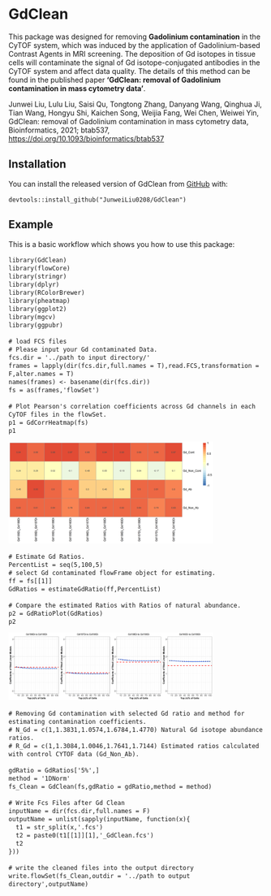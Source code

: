 
<!-- README.md is generated from README.Rmd. Please edit that file -->

# GdClean

<!-- badges: start -->
<!-- badges: end -->

This package was designed for removing **Gadolinium contamination** in
the CyTOF system, which was induced by the application of
Gadolinium-based Contrast Agents in MRI screening. The deposition of Gd
isotopes in tissue cells will contaminate the signal of Gd
isotope-conjugated antibodies in the CyTOF system and affect data
quality. The details of this method can be found in the published paper
**‘GdClean: removal of Gadolinium contamination in mass cytometry
data’**.

Junwei Liu, Lulu Liu, Saisi Qu, Tongtong Zhang, Danyang Wang, Qinghua
Ji, Tian Wang, Hongyu Shi, Kaichen Song, Weijia Fang, Wei Chen, Weiwei
Yin, GdClean: removal of Gadolinium contamination in mass cytometry
data, Bioinformatics, 2021; btab537,
<a href="https://doi.org/10.1093/bioinformatics/btab537" class="uri">https://doi.org/10.1093/bioinformatics/btab537</a>

## Installation

You can install the released version of GdClean from
[GitHub](https://github.com/) with:

    devtools::install_github("JunweiLiu0208/GdClean")

## Example

This is a basic workflow which shows you how to use this package:

    library(GdClean)
    library(flowCore)
    library(stringr)
    library(dplyr)
    library(RColorBrewer)
    library(pheatmap)
    library(ggplot2)
    library(mgcv)
    library(ggpubr)

    # load FCS files
    # Please input your Gd contaminated Data.
    fcs.dir = '../path to input directory/'
    frames = lapply(dir(fcs.dir,full.names = T),read.FCS,transformation = F,alter.names = T)
    names(frames) <- basename(dir(fcs.dir))
    fs = as(frames,'flowSet')

    # Plot Pearson's correlation coefficients across Gd channels in each CyTOF files in the flowSet.
    p1 = GdCorrHeatmap(fs)
    p1

<img src='man/figures/Gd_Ratio_Heatmap_plot.png' width=80%/>


    # Estimate Gd Ratios.
    PercentList = seq(5,100,5)
    # select Gd contaminated flowFrame object for estimating.
    ff = fs[[1]] 
    GdRatios = estimateGdRatio(ff,PercentList)

    # Compare the estimated Ratios with Ratios of natural abundance.
    p2 = GdRatioPlot(GdRatios)
    p2

<img src='man/figures/Gd_Ratio_Estimate_plot.png' width=80%/>


    # Removing Gd contamination with selected Gd ratio and method for estimating contamination coefficients.
    # N_Gd = c(1,1.3831,1.0574,1.6784,1.4770) Natural Gd isotope abundance ratios.
    # R_Gd = c(1,1.3084,1.0046,1.7641,1.7144) Estimated ratios calculated with control CYTOF data (Gd_Non_Ab).

    gdRatio = GdRatios['5%',]
    method = '1DNorm'
    fs_Clean = GdClean(fs,gdRatio = gdRatio,method = method)

    # Write Fcs Files after Gd Clean
    inputName = dir(fcs.dir,full.names = F)
    outputName = unlist(sapply(inputName, function(x){
      t1 = str_split(x,'.fcs')
      t2 = paste0(t1[[1]][1],'_GdClean.fcs')
      t2
    }))

    # write the cleaned files into the output directory 
    write.flowSet(fs_Clean,outdir = '../path to output directory',outputName)
